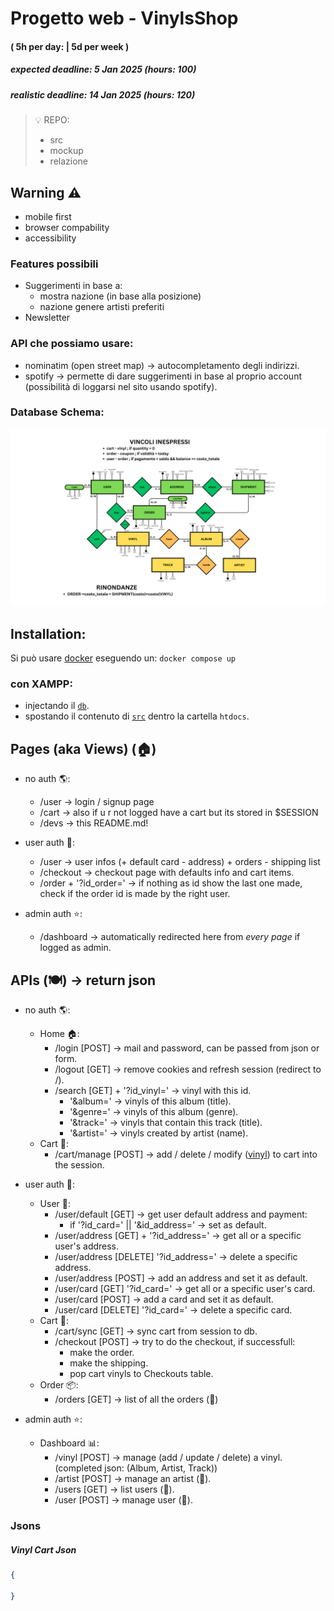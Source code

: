 # Progetto web - VinylsShop
#### ( 5h per day: | 5d per week )
##### expected deadline: 5 Jan 2025 (hours: 100)
##### realistic deadline: 14 Jan 2025 (hours: 120)

> 💡 REPO:
> - src
> - mockup
> - relazione


## Warning ⚠️
- mobile first
- browser compability
- accessibility

### Features possibili
- Suggerimenti in base a:
    - mostra nazione (in base alla posizione)
    - nazione genere artisti preferiti
- Newsletter 

### API che possiamo usare:
- nominatim (open street map) -> autocompletamento degli indirizzi.
- spotify -> permette di dare suggerimenti in base al proprio account (possibilità di loggarsi nel sito usando spotify).

### Database Schema:
![Database Schema](/db/RELAZIONALE.png)

## Installation:
Si può usare [docker](https://www.docker.com/) eseguendo un: ``` docker compose up ```
### con XAMPP:
- injectando il [`db`](/db/init.sql).
- spostando il contenuto di [`src`](/src/) dentro la cartella `htdocs`.

## Pages (aka Views) (🏠)
- no auth 🌎:
    - /user -> login / signup page
    - /cart -> also if u r not logged have a cart but its stored in $SESSION
    - /devs -> this README.md!

- user auth 🔐:
    - /user -> user infos (+ default card - address) + orders - shipping list
    - /checkout -> checkout page with defaults info and cart items.
    - /order + '?id_order=' -> if nothing as id show the last one made, check if the order id is made by the right user.

- admin auth ⭐️:
    - /dashboard -> automatically redirected here from *every page* if logged as admin.

## APIs (🍽️) -> return json
- no auth 🌎:
    - Home 🏠:
        - /login [POST] -> mail and password, can be passed from json or form.
        - /logout [GET] -> remove cookies and refresh session (redirect to /).
        - /search [GET] + '?id_vinyl=' -> vinyl with this id.
            -  '&album=' -> vinyls of this album (title).
            -  '&genre=' -> vinyls of this album (genre).
            -  '&track=' -> vinyls that contain this track (title).
            -  '&artist=' -> vinyls created by artist (name).
    - Cart 🛒:
        - /cart/manage  [POST]  -> add / delete / modify ([vinyl](#vinyl-cart-json)) to cart into the session.

- user auth 🔐:
    - User 👤:
        - /user/default [GET]   -> get user default address and payment:
            - if '?id_card=' || '&id_address=' -> set as default.
        - /user/address [GET] + '?id_address='  -> get all or a specific user's address.
        - /user/address [DELETE] '?id_address=' -> delete a specific address.
        - /user/address [POST]  -> add an address and set it as default.
        - /user/card    [GET]    '?id_card=' -> get all or a specific user's card.
        - /user/card    [POST]  -> add a card and set it as default.
        - /user/card    [DELETE] '?id_card=' -> delete a specific card.
    - Cart 🛒:
        - /cart/sync    [GET]   -> sync cart from session to db.
        - /checkout     [POST]  -> try to do the checkout, if successfull:
            - make the order.
            - make the shipping.
            - pop cart vinyls to Checkouts table.
    - Order 📦:
        - /orders       [GET]   -> list of all the orders (🚩)

- admin auth ⭐️:
    - Dashboard 📊:
        - /vinyl        [POST]  -> manage (add / update / delete) a vinyl. (completed json: (Album, Artist, Track))
        - /artist       [POST] -> manage an artist (🚩).
        - /users        [GET] -> list users (🚩).
        - /user         [POST] -> manage user (🚩).
    

### Jsons

##### Vinyl Cart Json
```json
{

}
```